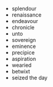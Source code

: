- splendour
- renaissance
- endeavour
- chronicle
- unto
- sovereign
- eminence
- precipice
- aspiration
- wearied
- betwixt
- seized the day